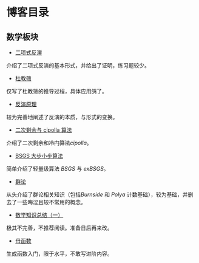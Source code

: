 # 博客目录

## 数学板块

- [二项式反演](https://www.cnblogs.com/mklzc/p/16513621.html)

介绍了二项式反演的基本形式，并给出了证明，练习题较少。

- [杜教筛](https://www.cnblogs.com/mklzc/p/16513598.html)

仅写了杜教筛的推导过程，具体应用鸽了。

- [反演原理](https://www.cnblogs.com/mklzc/p/16508100.html)

较为完善地阐述了反演的本质，与形式的变换。

- [二次剩余与 cipolla 算法](https://www.cnblogs.com/mklzc/p/16500596.html)

介绍了二次剩余和~~冷门算法~~$cipolla$。

- [BSGS 大步小步算法](https://www.cnblogs.com/mklzc/p/16489129.html)

简单介绍了轻量级算法 $BSGS$ 与 $exBSGS$。

- [群论](https://www.cnblogs.com/mklzc/p/note-grouptheory.html)

从头介绍了群论相关知识（包括$Burnside$ 和 $Polya$ 计数基础），较为基础，并删去了一些晦涩且较不常用的概念。

- [数学知识总结（一）](https://www.cnblogs.com/mklzc/p/math-conclusion1.html)

极其不完善，不推荐阅读。准备日后再来改。

- [母函数](https://www.cnblogs.com/mklzc/p/16486084.html)

生成函数入门，限于水平，不敢写进阶内容。
